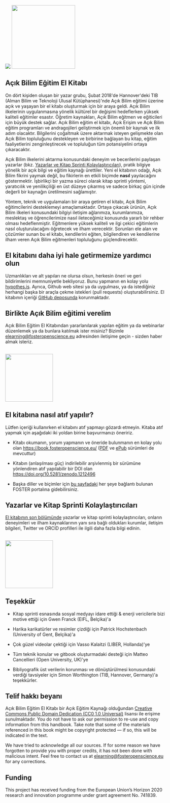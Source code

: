 ![](/Images/Icons/balloon_thought.png) <img src="/Images/Icons/planning_design.png" width="200" height="200" />
## Açık Bilim Eğitim El Kitabı

On dört kişiden oluşan bir yazar grubu, Şubat 2018'de Hannover'deki TIB \(Alman Bilim ve Teknoloji Ulusal Kütüphanesi\)'nde Açık Bilim eğitimi üzerine açık ve yaşayan bir el kitabı oluşturmak için bir araya geldi. Açık Bilim ilkelerinin uygulanmasına yönelik kültürel bir değişimi hedeflerken yüksek kaliteli eğitimler esastır. Öğretim kaynakları, Açık Bilim eğitmen ve eğiticileri için büyük destek sağlar. Açık Bilim eğitim el kitabı, Açık Erişim ve Açık Bilim eğitim programları ve andragojileri geliştirmek için önemli bir kaynak ve ilk adım olacaktır. Bilgilerini çoğaltmak üzere aktarmak isteyen gelişmekte olan Açık Bilim topluluğunu destekleyen ve birbirine bağlayan bu kitap, eğitim faaliyetlerini zenginleştirecek ve topluluğun tüm potansiyelini ortaya çıkaracaktır.

Açık Bilim ilkelerini aktarma konusundaki deneyim ve becerilerini paylaşan yazarlar \(bkz. [Yazarlar ve Kitap Sprinti Kolaylaştırıcıları](#the-authors-and-the-book-sprint-facilitators)\), pratik bilgiye yönelik bir açık bilgi ve eğitim kaynağı ürettiler. Yeni el kitabının odağı, Açık Bilim fikrini yaymak değil, bu fikirlerin en etkili biçimde **nasıl** yayılacağını göstermektir. İşbirlikçi bir yazma süreci olarak kitap sprinti yöntemi, yaratıcılık ve yenilikçiliği en üst düzeye çıkarmış ve sadece birkaç gün içinde değerli bir kaynağın üretilmesini sağlamıştır.

Yöntem, teknik ve uygulamaları bir araya getiren el kitabı, Açık Bilim eğitimcilerini desteklemeyi amaçlamaktadır. Ortaya çıkacak ürünün, Açık Bilim ilkeleri konusundaki bilgiyi iletişim ağlarımıza, kurumlarımıza, meslektaş ve öğrencilerimize nasıl ileteceğimiz konusunda yararlı bir rehber olması hedeflenmiştir. Eğitmenlere yüksek kaliteli ve ilgi çekici eğitimlerin nasıl oluşturulacağını öğretecek ve ilham verecektir. Sorunları ele alan ve çözümler sunan bu el kitabı, kendilerini eğiten, bilgilendiren ve kendilerine ilham veren Açık Bilim eğitmenleri topluluğunu güçlendirecektir.

## El kitabını daha iyi hale getirmemize yardımcı olun

Uzmanlıkları ve alt yapıları ne olursa olsun, herkesin öneri ve geri bildirimlerini memnuniyetle bekliyoruz. Bunu yapmanın en kolay yolu [hypothes.is](https://via.hypothes.is/https://book.fosteropenscience.eu). Ayrıca, Github web sitesi ya da uygulması, ya da istediğiniz herhangi başka bir araçla çekme istekleri (pull requests) oluşturabilirsiniz. El kitabının içeriği [GitHub deposunda](https://github.com/Open-Science-Training-Handbook) korunmaktadır.

## Birlikte Açık Bilim eğitimi verelim

Açık Bilim Eğitim El Kitabından yararlanılarak yapılan eğitim ya da webinarlar düzenlemek ya da bunlara katılmak ister misiniz? Bizimle [elearning@fosteropenscience.eu](mailto:elearning@fosteropenscience.eu) adresinden iletişime geçin - sizden haber almak isteriz.

## <img src="/Images/Icons/research_group.png" width="150" height="150" />

## El kitabına nasıl atıf yapılır?

Lütfen içeriği kullanırken el kitabını atıf yapmayı gözardı etmeyin. Kitaba atıf yapmak için aşağıdaki iki yoldan birine başvurmanızı öneririz. 

* Kitabı okumanın, yorum yapmanın ve öneride bulunmanın en kolay yolu olan https://book.fosteropenscience.eu/ ([PDF](https://book.fosteropenscience.eu/en/book.pdf) ve [ePub](https://book.fosteropenscience.eu/en/book.epub) sürümleri de mevcuttur)

* Kitabın (anlaşılması güç) indirilebilir arşivlenmiş bir sürümüne yönlendiren atıf yapılabilir bir DOI olan https://doi.org/10.5281/zenodo.1212496

* Başka diller ve biçimler için [bu sayfadaki](https://www.fosteropenscience.eu/content/open-science-training-handbook) her şeye bağlantı bulunan FOSTER portalına gidebilirsiniz. 

## Yazarlar ve Kitap Sprinti Kolaylaştırıcıları

[El kitabının son bölümünde](./08AboutTheAuthorsAndFacilitators) yazarlar ve kitap sprinti kolaylaştırıcıları, onların deneyimleri ve ilham kaynaklarının yanı sıra bağlı oldukları kurumlar, iletişim bilgileri, Twitter ve ORCID profilleri ile ilgili daha fazla bilgi edinin.

## <img src="/Images/Icons/heart.png" width="150" height="150" />

## Teşekkür

* Kitap sprinti esnasında sosyal medyayı idare ettiği & enerji vericilerle bizi motive ettiği için Gwen Franck \(EIFL, Belçika\)'a

* Harika karikatürler ve resimler çizdiği için Patrick Hochstenbach \(University of Gent, Belçika\)'a

* Çok güzel videolar çektiği için Vasso Kalaitzi \(LIBER, Hollanda\)'ye

* Tüm teknik konular ve gitbook oluşturmadaki desteği için Matteo Cancellieri \(Open University, UK\)'ye

* Bibliyografik üst verilerin korunması ve dönüştürülmesi konusundaki verdiği tavsiyeler için Simon Worthington \(TIB, Hannover, Germany\)'a teşekkürler.

## Telif hakkı beyanı 

Açık Bilim Eğitim El Kitabı bir Açık Eğitim Kaynağı olduğundan [Creative Commons Public Domain Dedication \(CC0 1.0 Universal\)](https://creativecommons.org/publicdomain/zero/1.0/) lisansı ile erişime sunulmaktadır. You do not have to ask our permission to re-use and copy information from this handbook. Take note that some of the materials referenced in this book might be copyright protected — if so, this will be indicated in the text. 

We have tried to acknowledge all our sources. If for some reason we have forgotten to provide you with proper credits, it has not been done with malicious intent. Feel free to contact us at [elearning@fosteropenscience.eu](mailto:elearning@fosteropenscience.eu) for any corrections.

## Funding

This project has received funding from the European Union’s Horizon 2020 research and innovation programme under grant agreement No. 741839.
